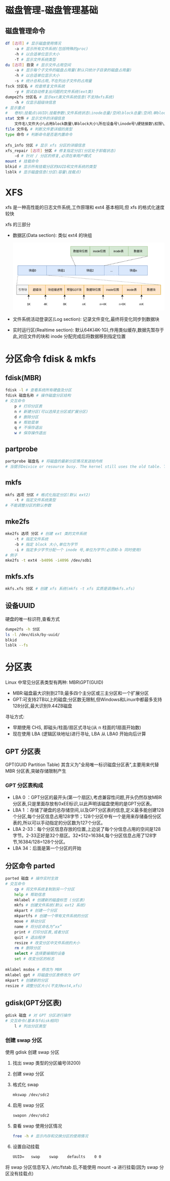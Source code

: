 #  磁盘管理-磁盘管理基础

## 磁盘管理命令

```bash
df [选项] # 显示磁盘使用情况
    -a # 显示所有文件系统(包括特殊的proc)
    -h # 以合适单位显示大小
    -T # 显示文件系统类型
du [选项] 目录 # 显示文件占用空间
    -a # 显示每个子文件的磁盘占用量(默认只统计子目录的磁盘占用量)
    -h # 以合适单位显示大小
    -s # 统计总和占用,不在列出子文件的占用量
fsck 分区名 # 检查修复文件系统
    -y # 尝试自动修复出问题的文件系统(ext类)
dumpe2fs 分区名 # 显示ext类文件系统信息(不支持xfs系统)
    -h # 仅显示超级块信息
# 显示重点
#   卷标\挂载点\UUID\挂载参数\文件系统状态\inode总量/空闲\block总量\空闲\单block大小
stat 文件 # 显示文件的详细信息
    文件名\文件大小\占用block数量\单block大小\所在设备号\inode号\硬链接数\权限\属主\属组\访问时间\数据修改时间\状态修改时间
file 文件名 # 判断文件更详细的类型
type 命令 # 判断命令是否是内置命令

xfs_info 分区 # 显示 xfs 分区的详细信息
xfs_repair [选项] 分区 # 修复指定分区(分区处于卸载状态)
    -d # 针对 / 分区的修复,必须在单用户模式
mount # 挂载命令
blkid # 显示所有挂载分区的UUID和文件系统的类型
lsblk # 显示磁盘信息(分区\容量\挂载点)
```

# XFS

xfs 是一种高性能的日志文件系统,工作原理和 ext4 基本相同,但 xfs 的格式化速度较快

xfs 的三部分

* 数据区(Data section): 类似 ext4 的块组

    ![](./Pics/块组.png)

* 文件系统活动登录区(Log section): 记录文件变化,最终将变化同步到数据块

* 实时运行区(Realtime section): 默认64K(4K-1G),作用类似缓存,数据先暂存于此,对应文件的块和 inode 分配完成后将数据移到指定位置

# 分区命令 fdisk & mkfs

## fdisk(MBR)

```bash
fdisk -l # 查看系统所有硬盘及分区
fdisk 磁盘名称 # 操作磁盘分区结构
# 交互命令
    p # 打印分区表
    n # 新建分区(可以选择主分区或扩展分区)
    d # 删除分区
    m # 帮助菜单
    q # 不保存退出
    w # 保存操作退出
```

## partprobe

```bash
partprobe 磁盘名 # 将磁盘的最新分区情况发送给内核
# 当提示Deivice or resource busy. The kernel still uses the old table. The new table will be used at the next reboot.可以使用 partprobe 或重启解决
```

## mkfs

```bash
mkfs 选项 分区 # 格式化指定分区(默认 ext2)
    -t # 指定文件系统类型
# 不能调整分区的默认参数
```

## mke2fs

```bash
mke2fs 选项 分区 # 创建 ext 类的文件系统
    -t # 指定文件系统
    -b # 指定 block 大小,单位为字节
    -i # 指定多少字节分配一个 inode 号,单位为字节(必须和-b 同时使用)
# 例子
mke2fs -t ext4 -b4096 -i4096 /dev/sdb1
```

## mkfs.xfs

```bash
mkfs.xfs 分区 # 创建 xfs 系统(mkfs -t xfs 实质是调用mkfs.xfs)
```

## 设备UUID

硬盘的唯一标识符,查看方式

```bash
dumpe2fs -h 分区
ls -l /dev/disk/by-uuid/
blkid
lsblk --fs
```

# 分区表

Linux 中常见分区表类型有两种: MBR\GPT(GUID)

* MBR:磁盘最大识别到2TB;最多四个主分区或三主分区和一个扩展分区
* GPT:可支持2TB以上的磁盘;分区数无限制,但Windows和Linux中都最多支持128分区,最大识别9.44ZB磁盘

寻址方式:

* 早期使用 CHS, 即磁头/柱面/扇区式寻址(从 n 柱面的1扇面开始数)
* 现在使用 LBA (逻辑区块地址)进行寻址, LBA 从 LBA0 开始向后计算

## GPT 分区表

GPT(GUID Partition Table) 其含义为"全局唯一标识磁盘分区表",主要用来代替 MBR 分区表,突破存储限制产生

### GPT 分区表构成

* LBA 0 ：GPT分区的最开头(第一个扇区),考虑兼容性问题,开头仍然存放MBR分区表,只是里面存放有0xEE标识,以此声明该磁盘使用的是GPT分区表。
* LBA 1 ：存储了硬盘的总存储空间,以及GPT分区表的信息,定义最多能创建128个分区,每个分区信息占用128字节；128个分区中有一个是用来存储备份分区表的,所以可以手动指定的分区数为127个分区。
* LBA 2-33：每个分区信息存放的位置,上边说了每个分信息占用的空间是128字节。2-33正好是32个扇区。32*512=16384,每个分区信息占用了128字节,16384/128=128个分区。
* LBA 34：后面是第一个分区的开始

## 分区命令 parted

```bash
parted 磁盘 # 操作实时生效
# 交互命令
    cp # 将文件系统复制到另一个分区 
    help # 帮助信息
    mklabel # 创建新的磁盘标签 (分区表)
    mkfs # 创建文件系统(默认 ext2 系统)
    mkpart # 创建一个分区 
    mkpartfs # 创建一个带有文件系统的分区 
    move # 移动分区 
    name # 将分区命名为“xx” 
    print # 打印分区表,或者分区 
    quit # 退出程序 
    resize # 改变分区中文件系统的大小 
    rm # 删除分区 
    select # 选择要编辑的设备 
    set # 改变分区的标志
    
mklabel msdos # 修改为 MBR
mklabel gpt # 将磁盘分区表修改为 GPT
mkpart # 创建新的分区
resize # 调整分区大小(不支持ext4,xfs)
```

## gdisk(GPT分区表)

```bash
gdisk 磁盘 # 对 GPT 分区进行操作
# 交互命令(基本与fdisk相同)
    l # 列出分区类型
```

### 创建 swap 分区

使用 gdisk 创建 swap 分区

1. 找出 swap 类型的分区编号(8200)

2. 创建 swap 分区

3. 格式化 swap

    ```bash
    mkswap /dev/sdc2
    ```

4. 启用 swap 分区

    ```bash
    swapon /dev/sdc2
    ```

5. 查看 swap 使用分区情况

    ```bash
    free -h # 显示内存和交换分区的使用情况
    ```

6. 设置自动挂载

    ```txt
    UUID=	swap	swap	defaults	0 0
    ```

将 swap 分区信息写入 /etc/fstab 后,不能使用 mount -a 进行挂载(因为 swap 分区没有挂载点)

